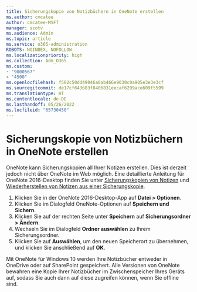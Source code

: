 ```yaml
---
title: Sicherungskopie von Notizbüchern in OneNote erstellen
ms.author: cmcatee
author: cmcatee-MSFT
manager: scotv
ms.audience: Admin
ms.topic: article
ms.service: o365-administration
ROBOTS: NOINDEX, NOFOLLOW
ms.localizationpriority: high
ms.collection: Adm_O365
ms.custom:
- "9000567"
- "4500"
ms.openlocfilehash: f502c50dd49046a0ab466e9030c0a905e3e3e3cf
ms.sourcegitcommit: de17cf643683f8406831eecaf6299ace609f5599
ms.translationtype: HT
ms.contentlocale: de-DE
ms.lasthandoff: 05/26/2022
ms.locfileid: "65730450"
---
```

# <a name="backup-notebooks-in-onenote"></a>Sicherungskopie von Notizbüchern in OneNote erstellen

OneNote kann Sicherungskopien all Ihrer Notizen erstellen. Dies ist derzeit jedoch nicht über OneNote im Web möglich. Eine detaillierte Anleitung für OneNote 2016-Desktop finden Sie unter [Sicherungskopien von Notizen](https://support.office.com/article/back-up-notes-f58b34b0-611d-435e-87fa-7942a1767af4#id0eaabaaa=2016,_2013,_2010) und [Wiederherstellen von Notizen aus einer Sicherungskopie](https://support.microsoft.com/office/5daf9cb0-6769-4998-a5de-f044fdd0d831).

1. Klicken Sie in der OneNote 2016-Desktop-App auf **Datei > Optionen**.
2. Klicken Sie im Dialogfeld OneNote-Optionen auf **Speichern und Sichern**.
3. Klicken Sie auf der rechten Seite unter **Speichern** auf **Sicherungsordner > Ändern**.
4. Wechseln Sie im Dialogfeld **Ordner auswählen** zu Ihrem Sicherungsordner.
5. Klicken Sie auf **Auswählen**, um den neuen Speicherort zu übernehmen, und klicken Sie anschließend auf **OK**.

Mit OneNote für Windows 10 werden Ihre Notizbücher entweder in OneDrive oder auf SharePoint gespeichert. Alle Versionen von OneNote bewahren eine Kopie Ihrer Notizbücher im Zwischenspeicher Ihres Geräts auf, sodass Sie auch dann auf diese zugreifen können, wenn Sie offline sind.
